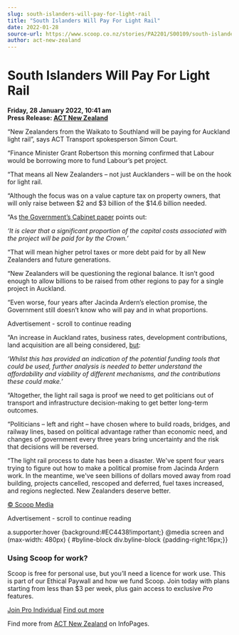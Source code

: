 ```yaml
---
slug: south-islanders-will-pay-for-light-rail
title: "South Islanders Will Pay For Light Rail"
date: 2022-01-28
source-url: https://www.scoop.co.nz/stories/PA2201/S00109/south-islanders-will-pay-for-light-rail.htm
author: act-new-zealand
---
```

South Islanders Will Pay For Light Rail
=======================================

**Friday, 28 January 2022, 10:41 am**  
**Press Release: [ACT New Zealand](https://info.scoop.co.nz/ACT_New_Zealand)**

“New Zealanders from the Waikato to Southland will be paying for Auckland light rail”, says ACT Transport spokesperson Simon Court.

“Finance Minister Grant Robertson this morning confirmed that Labour would be borrowing more to fund Labour’s pet project.

“That means all New Zealanders – not just Aucklanders – will be on the hook for light rail.

“Although the focus was on a value capture tax on property owners, that will only raise between $2 and $3 billion of the $14.6 billion needed.

“As [the Government’s Cabinet paper](https://www.act.org.nz/r?u=_CCReGqR4Xgeu7MbwTcLq4DGr3iqVHrM7QEvSMueTvmZn79kBS0KCERPQnNN8Cd1ihCrpmmLsaWAwf6VXG6me9Uf0apj3ErC8VhfQUsEs3uTtkH39sxI00EJuRDpkRS38yyfg0tV9wvur-cSoTg1LlUxvMnr0jM7cPPm6uWcgwc&e=154c02be5f7fc7dc73d854cf1d9225ee&utm_source=actnz&utm_medium=email&utm_campaign=south_islanders_light_rail&n=2) points out:

_‘It is clear that a significant proportion of the capital costs associated with the project will be paid for by the Crown.’_

“That will mean higher petrol taxes or more debt paid for by all New Zealanders and future generations.

“New Zealanders will be questioning the regional balance. It isn’t good enough to allow billions to be raised from other regions to pay for a single project in Auckland.

“Even worse, four years after Jacinda Ardern’s election promise, the Government still doesn’t know who will pay and in what proportions.

Advertisement - scroll to continue reading





“An increase in Auckland rates, business rates, development contributions, land acquisition are all being considered, [but](https://www.act.org.nz/r?u=_CCReGqR4Xgeu7MbwTcLq4DGr3iqVHrM7QEvSMueTvmZn79kBS0KCERPQnNN8Cd1ihCrpmmLsaWAwf6VXG6me9Uf0apj3ErC8VhfQUsEs3uTtkH39sxI00EJuRDpkRS38yyfg0tV9wvur-cSoTg1LlUxvMnr0jM7cPPm6uWcgwc&e=154c02be5f7fc7dc73d854cf1d9225ee&utm_source=actnz&utm_medium=email&utm_campaign=south_islanders_light_rail&n=3):

_‘Whilst this has provided an indication of the potential funding tools that could be used, further analysis is needed to better understand the affordability and viability of different mechanisms, and the contributions these could make.’_

“Altogether, the light rail saga is proof we need to get politicians out of transport and infrastructure decision-making to get better long-term outcomes.

“Politicians – left and right – have chosen where to build roads, bridges, and railway lines, based on political advantage rather than economic need, and changes of government every three years bring uncertainty and the risk that decisions will be reversed.

“The light rail process to date has been a disaster. We've spent four years trying to figure out how to make a political promise from Jacinda Ardern work. In the meantime, we've seen billions of dollars moved away from road building, projects cancelled, rescoped and deferred, fuel taxes increased, and regions neglected. New Zealanders deserve better.

[© Scoop Media](http://www.scoop.co.nz/about/terms.html)  

Advertisement - scroll to continue reading



a.supporter:hover {background:#EC4438!important;} @media screen and (max-width: 480px) { #byline-block div.byline-block {padding-right:16px;}}

### Using Scoop for work?

Scoop is free for personal use, but you’ll need a licence for work use. This is part of our Ethical Paywall and how we fund Scoop. Join today with plans starting from less than $3 per week, plus gain access to exclusive _Pro_ features.  
  
[Join Pro Individual](https://pro.scoop.co.nz/Individual/?from=ProIn24) [Find out more](https://pro.scoop.co.nz/using-scoop-for-work/?from=ProIn24)

Find more from [ACT New Zealand](https://info.scoop.co.nz/ACT_New_Zealand) on InfoPages.